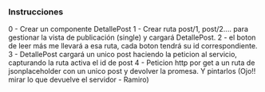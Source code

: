 ### Instrucciones

  0 - Crear un componente DetallePost
  1 - Crear ruta post/1, post/2.... para gestionar la vista de publicación (single) y cargará DetallePost.
  2 - el boton de leer más me llevará a esa ruta, cada boton tendrá su id correspondiente.
  3 - DetallePost cargará un unico post haciendo la peticion al servicio, capturando la ruta activa el id de post
  4 - Peticion http por get a un ruta de jsonplaceholder con un unico post y devolver la promesa. Y pintarlos (Ojo!! mirar lo que devuelve el servidor - Ramiro)
